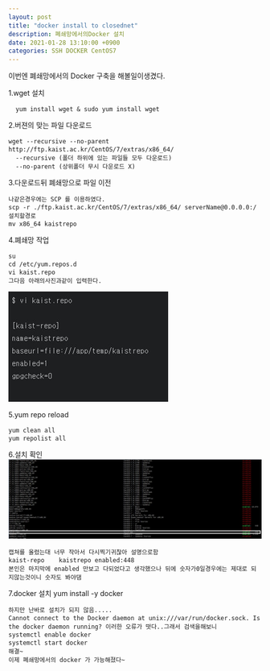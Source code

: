 ```yaml
---
layout: post
title: "docker install to closednet"
description: 폐쇄망에서의Docker 설치
date: 2021-01-28 13:10:00 +0900
categories: SSH DOCKER CentOS7
---
```


이번엔 폐쇄망에서의 Docker 구축을 해볼일이생겼다.

1.wget 설치

```
  yum install wget & sudo yum install wget
```

2.버젼의 맞는 파일 다운로드

```
wget --recursive --no-parent http://ftp.kaist.ac.kr/CentOS/7/extras/x86_64/
  --recursive (폴더 하위에 있는 파일들 모두 다운로드)
  --no-parent (상위폴더 무시 다운로드 X)
```

3.다운로드뒤 폐쇄망으로 파일 이전

```
나같은경우에는 SCP 를 이용하였다.
scp -r ./ftp.kaist.ac.kr/CentOS/7/extras/x86_64/ serverName@0.0.0.0:/설치할경로
mv x86_64 kaistrepo
```

4.폐쇄망 작업

```
su
cd /etc/yum.repos.d
vi kaist.repo
그다음 아래의사진과같이 입력한다.
```

![](/capture/closednetDocker/closedDocker.JPG)

5.yum repo reload

```
yum clean all
yum repolist all
```

6.설치 확인
![](/capture/closednetDocker/closedDocker2.JPG)

```
캡쳐를 올렸는대 너무 작아서 다시찍기귀찮아 설명으로함
kaist-repo    kaistrepo enabled:448
본인은 마지막에 enabled 만보고 다되었다고 생각했으나 뒤에 숫자가0일경우에는 제대로 되지않는것이니 숫자도 봐야댐
```

7.docker 설치
yum install -y docker

```
하지만 난바로 설치가 되지 않음.....
Cannot connect to the Docker daemon at unix:///var/run/docker.sock. Is the docker daemon running? 이러한 오류가 떳다..그래서 검색을해보니
systemctl enable docker
systemctl start docker
해결~
이제 폐쇄망에서의 docker 가 가능해졌다~
```
